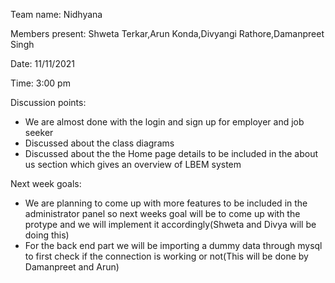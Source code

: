 Team name: Nidhyana

Members present: Shweta Terkar,Arun Konda,Divyangi Rathore,Damanpreet Singh

Date: 11/11/2021

Time: 3:00 pm

Discussion points:

* We are almost done with the login and sign up for employer and job seeker
* Discussed about the class diagrams
* Discussed about the the Home page details to be included in the about us section which gives an overview of LBEM system

Next week goals:
* We are planning to come up with more features to be included in the administrator panel so next weeks goal will be to come up with the protype and we will implement it accordingly(Shweta and Divya will be doing this)
* For the back end part we will be importing a dummy data through mysql to first check if the connection is  working or not(This will be done by Damanpreet and Arun)

